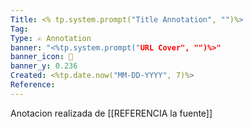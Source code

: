 ```yaml
---
Title: <% tp.system.prompt("Title Annotation", "")%>
Tag: 
Type: ✍️ Annotation
banner: "<%tp.system.prompt("URL Cover", "")%>"
banner_icon: 📖
banner_y: 0.236
Created: <%tp.date.now("MM-DD-YYYY", 7)%>
Reference:
---
```


Anotacion realizada de [[REFERENCIA la fuente]]
